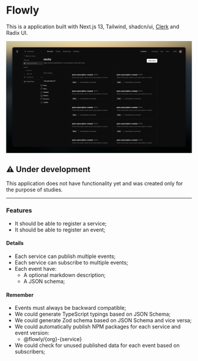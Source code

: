# Flowly

This is a application built with Next.js 13, Tailwind, shadcn/ui, [Clerk](https://clerk.dev?utm_source=rocketseat&utm_medium=web) and Radix UI.

![Screenshot](.github/screenshot.png)

## ⚠️ Under development

This application does not have functionality yet and was created only for the purpose of studies.

---

### Features

- It should be able to register a service;
- It should be able to register an event;

#### Details

- Each service can publish multiple events;
- Each service can subscribe to multiple events;
- Each event have: 
  - A optional markdown description;
  - A JSON schema;

#### Remember

- Events must always be backward compatible;
- We could generate TypeScript typings based on JSON Schema;
- We could generate Zod schema based on JSON Schema and vice versa;
- We could automatically publish NPM packages for each service and event version:
  - @flowly/{org}-{service}
- We could check for unused published data for each event based on subscribers;
